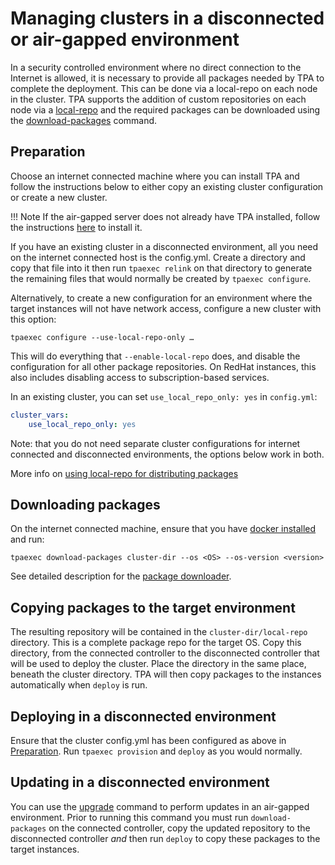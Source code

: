 # Managing clusters in a disconnected or air-gapped environment

In a security controlled environment where no direct connection to the
Internet is allowed, it is necessary to provide all packages needed by
TPA to complete the deployment. This can be done via a local-repo on
each node in the cluster. TPA supports the addition of custom
repositories on each node via a
[local-repo](local-repo.md) and the required packages can be downloaded
using the [download-packages](tpaexec-download-packages.md) command.

## Preparation

Choose an internet connected machine where you can install TPA and
follow the instructions below to either copy an existing cluster
configuration or create a new cluster.

!!! Note
    If the air-gapped server does not already have TPA installed,
    follow the instructions
    [here](INSTALL.md#installing-tpa-without-internet-or-network-access-air-gapped)
    to install it.

If you have an existing cluster in a disconnected environment, all you
need on the internet connected host is the config.yml. Create a
directory and copy that file into it then run `tpaexec relink` on that
directory to generate the remaining files that would normally be created
by `tpaexec configure`.

Alternatively, to create a new configuration for an environment where
the target instances will not have network access, configure a new
cluster with this option:

    tpaexec configure --use-local-repo-only …

This will do everything that `--enable-local-repo` does, and disable the
configuration for all other package repositories. On RedHat instances,
this also includes disabling access to subscription-based services.

In an existing cluster, you can set `use_local_repo_only: yes` in
`config.yml`:

```yaml
cluster_vars:
    use_local_repo_only: yes
```

Note: that you do not need separate cluster configurations for internet
connected and disconnected environments, the options below work in both.

More info on [using local-repo for distributing packages](local-repo.md)

## Downloading packages

On the internet connected machine, ensure that you
have [docker installed](platform-docker.md) and run:

```shell
tpaexec download-packages cluster-dir --os <OS> --os-version <version>
```

See detailed description for
the [package downloader](tpaexec-download-packages.md).

## Copying packages to the target environment

The resulting repository will be contained in the
`cluster-dir/local-repo` directory. This is a complete package repo for
the target OS. Copy this directory, from the connected controller to the
disconnected controller that will be used to deploy the cluster. Place
the directory in the same place, beneath the cluster directory. TPA
will then copy packages to the instances automatically when `deploy` is
run.

## Deploying in a disconnected environment

Ensure that the cluster config.yml has been configured as above in
[Preparation](#preparation). Run `tpaexec provision` and `deploy` as you
would normally.

## Updating in a disconnected environment

You can use the [upgrade](tpaexec-upgrade.md) command to
perform updates in an air-gapped environment. Prior to running this
command you must run `download-packages` on the connected controller,
copy the updated repository to the disconnected controller *and* then
run `deploy` to copy these packages to the target instances.
